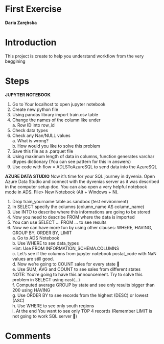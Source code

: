 # First Exercise 
**Daria Zarębska** 

# Introduction
This project is create to help you understand workflow from the very beggining 

# Steps
**JUPYTER NOTEBOOK**
1. Go to Your localhost to open jupyter notebook
2. Create new python file 
3. Using pandas library import train.csv table 
4. Change the names of the column like under </br>
  a.  Row ID into row_id
5. Check data types
6. Check any Nan/NULL values </br>
  a. What is wrong? </br>
  b. How would you like to solve this problem
7. Save this file as a .parquet file 
8. Using maximum length of data in columns, function generates varchar dtypes dictionary (You can see pattern for this in answers)
9. Use code with flow = ADLSToAzureSQL to send data into the AzureSQL

**AZURE DATA STUDIO**
Now it’s time for your SQL journey in dyvenia. Open Azure Data Studio and connect with the dyvenias server as it was described in the computer setup doc. You can also open a very helpful notebook mode in ADS. File> New Notebook (Alt + Windows + N). 
1. Drop train_yourname table as sandbox (test environment) 
2. In SELECT specify the columns (column_name AS column_name) 
3. Use INTO to describe where this informations are going to be stored
4. Now you need to describe FROM where the data is imported 
5. You can use SELECT … FROM … to see results
6. Now we can have more fun by using other clauses: WHERE, HAVING, GROUP BY, ORDER BY, LIMIT </br>
  a. Go to ADS Notebook </br>
  b. Use WHERE to see data_types </br>
		Hint: Use FROM INFORMATION_SCHEMA.COLUMNS </br>
  c. Let’s see if the columns from jupyter notebook postal_code with NaN values are still good. </br> 
  d. Now we’re going to COUNT sales for every state 🙂 </br>
  e. Use SUM, AVG and COUNT to see sales from different states </br>
     NOTE: You’re going to have this announcement. Try to solve this problem in SELECT using cast(...) </br>
  f. Computed average GROUP by state and see only results bigger than 200 using HAVING </br>
  g. Use ORDER BY to see records from the highest (DESC) or lowest (ASC) </br>
  h. Use WHERE to see only south regions </br>
  i. At the end You want to see only TOP 4 records (Remember LIMIT is not going to work SQL server 🙁) </br> 

# Comments 
